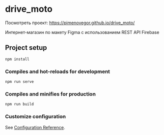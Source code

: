 # drive_moto
Посмотреть проект: https://pimenovegor.github.io/drive_moto/


Интернет-магазин по макету Figma с использованием REST API Firebase

## Project setup
```
npm install
```

### Compiles and hot-reloads for development
```
npm run serve
```

### Compiles and minifies for production
```
npm run build
```

### Customize configuration
See [Configuration Reference](https://cli.vuejs.org/config/).
